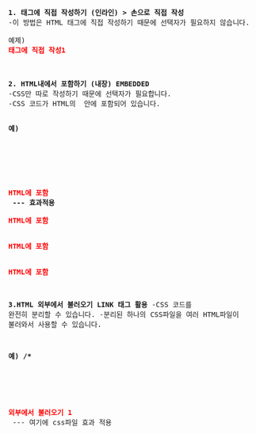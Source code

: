 <PRE><strong>1. 태그에 직접 작성하기 (인라인) > 손으로 직접 작성</strong>
-이 방법은 HTML 태그에 직접 작성하기 때문에 선택자가 필요하지 않습니다.

예제)
<strong><div style="color:red";>태그에 직접 작성1</div></strong>


<strong>2. HTML내에서 포함하기 (내장) EMBEDDED</strong>
-CSS만 따로 작성하기 때문에 선택자가 필요합니다.
-CSS 코드가 HTML의 <style></style> 안에 포함되어 있습니다.

<strong>예)
<head>
    <style>
    div{
        color:red;
    }
    </style>
</head>
<body>
    <div>HTML에 포함</div> --- 효과적용
    <div>HTML에 포함</div>
    <div>HTML에 포함</div>
    <div>HTML에 포함</div> </strong>



<strong>3.HTML 외부에서 불러오기 LINK 태그 활용</strong>
-CSS 코드를 완전히 분리할 수 있습니다.
-분리된 하나의 CSS파일을 여러 HTML파일이 불러와서 사용할 수 있습니다.


<strong>예)
/* <head>
    <link rel="stylesheet" href=" / / /.css">
</head>

<body>
    <div>외부에서 불러오기 1 </div></strong> --- 여기에 css파일 효과 적용</PRE>


